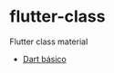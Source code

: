 # flutter-class

Flutter class material

- [Dart básico](https://github.com/leofds/flutter-class/blob/master/dart/dart-basico.md)
